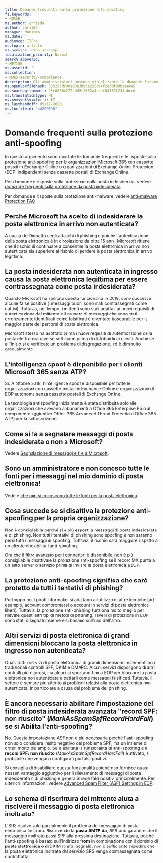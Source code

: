 ```yaml
---
title: Domande frequenti sulla protezione anti-spoofing
f1.keywords:
- NOCSH
ms.author: chrisda
author: chrisda
manager: dansimp
ms.date: ''
audience: ITPro
ms.topic: article
ms.service: O365-seccomp
localization_priority: Normal
search.appverid:
- MET150
ms.assetid: ''
ms.collection:
- M365-security-compliance
description: Gli amministratori possono visualizzare le domande frequenti e le risposte sulla protezione anti-spoofing in Exchange Online Protection (EOP).
ms.openlocfilehash: 603293dd00100e3b93a225d94f2ed8fd9baae6a5
ms.sourcegitcommit: 93c0088d272cd45f1632a1dcaf04159f234abccd
ms.translationtype: MT
ms.contentlocale: it-IT
ms.lasthandoff: 05/12/2020
ms.locfileid: "44209096"
---
```

# <a name="anti-spoofing-protection-faq"></a>Domande frequenti sulla protezione anti-spoofing

In questo argomento sono riportate le domande frequenti e le risposte sulla protezione anti-spoofing per le organizzazioni Microsoft 365 con cassette postali in Exchange Online o organizzazioni di Exchange Online Protection (EOP) indipendenti senza cassette postali di Exchange Online.

Per domande e risposte sulla protezione dalla posta indesiderata, vedere [domande frequenti sulla protezione da posta indesiderata](anti-spam-protection-faq.md).

Per domande e risposte sulla protezione anti-malware, vedere [anti-malware Protection FAQ](anti-malware-protection-faq-eop.md)

## <a name="why-did-microsoft-choose-to-junk-unauthenticated-inbound-email"></a>Perché Microsoft ha scelto di indesiderare la posta elettronica in arrivo non autenticata?

A causa dell'impatto degli attacchi di phishing e poiché l'autenticazione della posta elettronica è in circolazione da oltre 15 anni, Microsoft ritiene che il rischio di continuare a consentire la posta elettronica in arrivo non autenticata sia superiore al rischio di perdere la posta elettronica in arrivo legittima.

## <a name="does-junking-unauthenticated-inbound-email-cause-legitimate-email-to-be-marked-as-spam"></a>La posta indesiderata non autenticata in ingresso causa la posta elettronica legittima per essere contrassegnata come posta indesiderata?

Quando Microsoft ha abilitato questa funzionalità in 2018, sono successe alcune false positive (i messaggi buoni sono stati contrassegnati come cattivi). Tuttavia, nel tempo, i mittenti sono stati adattati ai nuovi requisiti di autenticazione del mittente e il numero di messaggi che sono stati erroneamente identificati come falsificati è diventato trascurabile per la maggior parte dei percorsi di posta elettronica.

Microsoft stesso ha adottato prima i nuovi requisiti di autenticazione della posta elettronica diverse settimane prima di distribuirlo ai clienti. Anche se all'inizio si è verificato un problema di disgregazione, ed è diminuito gradualmente.

## <a name="is-spoof-intelligence-available-to-microsoft-365-customers-without-atp"></a>L'intelligenza spoof è disponibile per i clienti Microsoft 365 senza ATP?

Sì. A ottobre 2018, l'intelligence spoof è disponibile per tutte le organizzazioni con cassette postali in Exchange Online e organizzazioni di EOP autonome senza cassette postali di Exchange Online.

La tecnologia antispoofing inizialmente è stata distribuita solo alle organizzazioni che avevano abbonamenti a Office 365 Enterprise E5 o al componente aggiuntivo Office 365 Advanced Threat Protection (Office 365 ATP) per la sottoscrizione.

## <a name="how-can-i-report-spam-or-non-spam-messages-back-to-microsoft"></a>Come si fa a segnalare messaggi di posta indesiderata o non a Microsoft?

Vedere [Segnalazione di messaggi e file a Microsoft](report-junk-email-messages-to-microsoft.md).

## <a name="im-an-admin-and-i-dont-know-all-of-sources-for-messages-in-my-email-domain"></a>Sono un amministratore e non conosco tutte le fonti per i messaggi nel mio dominio di posta elettronica!

Vedere [che non si conoscono tutte le fonti per la posta elettronica](email-validation-and-authentication.md#you-dont-know-all-sources-for-your-email).

## <a name="what-happens-if-i-disable-anti-spoofing-protection-for-my-organization"></a>Cosa succede se si disattiva la protezione anti-spoofing per la propria organizzazione?

Non è consigliabile perché si è più esposti a messaggi di posta indesiderata e di phishing. Non tutti i tentativi di phishing sono spoofing e non saranno persi tutti i messaggi di spoofing. Tuttavia, il rischio sarà maggiore rispetto a un cliente che abilita l'anti-spoofing.

Ora che il [filtro avanzato per i connettori](https://docs.microsoft.com/exchange/mail-flow-best-practices/use-connectors-to-configure-mail-flow/enhanced-filtering-for-connectors) è disponibile, non è più consigliabile disattivare la protezione anti-spoofing se il record MX punta a un altro server o servizio prima di inviare la posta elettronica a EOP.

## <a name="does-anti-spoofing-protection-mean-i-will-be-protected-from-all-phishing"></a>La protezione anti-spoofing significa che sarò protetto da tutti i tentativi di phishing?

Purtroppo no. I pirati informatici si adattano all'utilizzo di altre tecniche (ad esempio, account compromessi o account in servizi di posta elettronica liberi). Tuttavia, la protezione anti-phishing funziona molto meglio per rilevare questi altri tipi di metodi di phishing. I livelli di protezione in EOP sono stati disegnati insieme e si basano sull'uno dell'altro.

## <a name="do-other-large-email-services-block-unauthenticated-inbound-email"></a>Altri servizi di posta elettronica di grandi dimensioni bloccano la posta elettronica in ingresso non autenticata?

Quasi tutti i servizi di posta elettronica di grandi dimensioni implementano i tradizionali controlli SPF, DKIM e DMARC. Alcuni servizi dispongono di altri controlli più rigorosi, ma alcuni si spostano fino a EOP per bloccare la posta elettronica non autenticata e trattarli come messaggi falsificati. Tuttavia, il settore è sempre più attento ai problemi relativi alla posta elettronica non autenticata, in particolare a causa del problema del phishing.

## <a name="do-i-still-need-to-enable-the-advanced-spam-filter-setting-spf-record-hard-fail-_markasspamspfrecordhardfail_-if-i-enable-anti-spoofing"></a>È ancora necessario abilitare l'impostazione del filtro di posta indesiderata avanzata "record SPF: non riuscito" (_MarkAsSpamSpfRecordHardFail_) se si Abilita l'anti-spoofing?

No. Questa impostazione ASF non è più necessaria perché l'anti-spoofing non solo considera l'esito negativo del problema SPF, ma un insieme di criteri molto più ampio. Se è abilitata la funzionalità di anti-spoofing e il **record SPF: non riuscito** (_MarkAsSpamSpfRecordHardFail_) è attivato, è probabile che vengano configurati più falsi positivi.

Si consiglia di disabilitare questa funzionalità poiché non fornisce quasi nessun vantaggio aggiuntivo per il rilevamento di messaggi di posta indesiderata o di phishing e genera invece falsi positivi principalmente. Per ulteriori informazioni, vedere [Advanced Spam Filter (ASF) Settings in EOP](advanced-spam-filtering-asf-options.md).

## <a name="does-sender-rewriting-scheme-help-fix-forwarded-email"></a>Lo schema di riscrittura del mittente aiuta a risolvere il messaggio di posta elettronica inoltrato?

L’SRS risolve solo parzialmente il problema del messaggio di posta elettronica inoltrato. Riscrivendo la **posta SMTP da**, SRS può garantire che il messaggio inoltrato passi SPF alla prossima destinazione. Tuttavia, poiché l'anti-spoofing è basato sull'indirizzo **from** in combinazione con il dominio di **posta elettronica o di** DKIM (o altri segnali), non è sufficiente impedire che la posta elettronica inoltrata dal servizio SRS venga contrassegnata come contraffatta.
